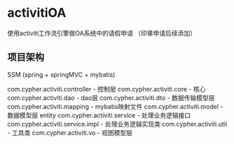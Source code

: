 # activitiOA
使用activiti工作流引擎做OA系统中的请假申请
（印章申请后续添加）

## 项目架构
SSM (spring + springMVC + mybatis)

com.cypher.activiti.controller - 控制层
com.cypher.activiti.core - 核心
com.cypher.activiti.dao - dao层
com.cypher.activiti.dto - 数据传输模型层
com.cypher.activiti.mapping - mybatis映射文件
com.cypher.activiti.model - 数据模型层 entity
com.cypher.activiti.service - 处理业务逻辑接口
com.cypher.activiti.service.impl - 处理业务逻辑实现类
com.cypher.activiti.util - 工具类
com.cypher.activiti.vo - 视图模型层

